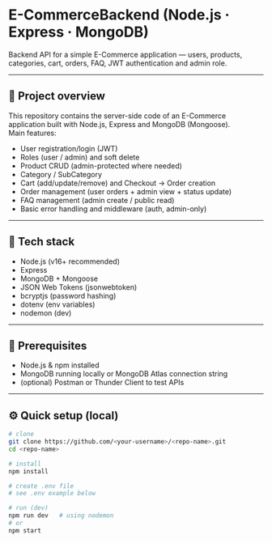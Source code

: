 #  E-CommerceBackend (Node.js · Express · MongoDB)
Backend API for a simple E-Commerce application — users, products, categories, cart, orders, FAQ, JWT authentication and admin role.

---

## 📌 Project overview
This repository contains the server-side code of an E-Commerce application built with Node.js, Express and MongoDB (Mongoose).  
Main features:
- User registration/login (JWT)
- Roles (user / admin) and soft delete
- Product CRUD (admin-protected where needed)
- Category / SubCategory
- Cart (add/update/remove) and Checkout → Order creation
- Order management (user orders + admin view + status update)
- FAQ management (admin create / public read)
- Basic error handling and middleware (auth, admin-only)

---

## 🧰 Tech stack
- Node.js (v16+ recommended)
- Express
- MongoDB + Mongoose
- JSON Web Tokens (jsonwebtoken)
- bcryptjs (password hashing)
- dotenv (env variables)
- nodemon (dev)

---

## 🔧 Prerequisites
- Node.js & npm installed
- MongoDB running locally or MongoDB Atlas connection string
- (optional) Postman or Thunder Client to test APIs

---

## ⚙️ Quick setup (local)
```bash
# clone
git clone https://github.com/<your-username>/<repo-name>.git
cd <repo-name>

# install
npm install

# create .env file
# see .env example below

# run (dev)
npm run dev   # using nodemon
# or
npm start
